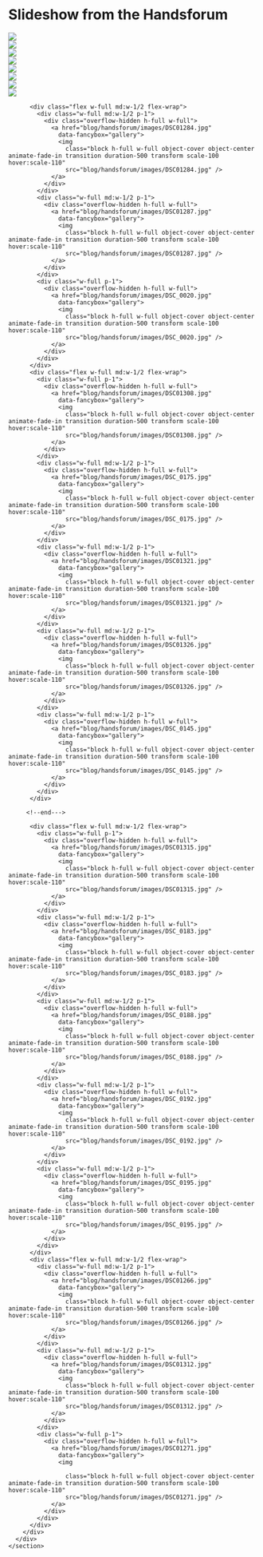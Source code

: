 

    

   <!-- Content -->
  <div class="container mx-auto">
    <h1 class="text-4xl pt-10 pb-8 font-bold">Slideshow from the Handsforum</h1>
    <section class="text-neutral-700">
      <div class="container w-full">
        <div class="flex flex-wrap w-full">
          <div class="flex w-full md:w-1/2 flex-wrap">
            <div class="w-full md:w-1/2 p-1">
              <div class="overflow-hidden h-full w-full">
                <a href="blog/handsforum/images/DSC_0016.jpg"
                  data-fancybox="gallery">
                  <img 
                    class="block h-full w-full object-cover object-center  animate-fade-in transition duration-500 transform scale-100 hover:scale-110"
                    src="blog/handsforum/images/DSC_0016.jpg" />
                </a>
              </div>
            </div>
            <div class="w-full md:w-1/2 p-1">
              <div class="overflow-hidden h-full w-full">
                <a href="blog/handsforum/images/DSC_0024.jpg"
                  data-fancybox="gallery">
                  <img 
                    class="block h-full w-full object-cover object-center  animate-fade-in transition duration-500 transform scale-100 hover:scale-110"
                    src="blog/handsforum/images/DSC_0024.jpg" />
                </a>
              </div>
            </div>
            <div class="w-full p-1">
              <div class="overflow-hidden h-full w-full">
                <a href="blog/handsforum/images/DSC_0035.jpg"
                  data-fancybox="gallery">
                  <img 
                    class="block h-full w-full object-cover object-center  animate-fade-in transition duration-500 transform scale-100 hover:scale-110"
                    src="blog/handsforum/images/DSC_0035.jpg" />
                </a>
              </div>
            </div>
          </div>
          <div class="flex w-full md:w-1/2 flex-wrap">
            <div class="w-full p-1">
              <div class="overflow-hidden h-full w-full">
                <a href="blog/handsforum/images/DSC_0051.jpg"
                  data-fancybox="gallery">
                  <img 
                    class="block h-full w-full object-cover object-center  animate-fade-in transition duration-500 transform scale-100 hover:scale-110"
                    src="blog/handsforum/images/DSC_0051.jpg" />
                </a>
              </div>
            </div>
            <div class="w-full md:w-1/2 p-1">
              <div class="overflow-hidden h-full w-full">
                <a href="blog/handsforum/images/DSC_0061.jpg"
                  data-fancybox="gallery">
                  <img 
                    class="block h-full w-full object-cover object-center  animate-fade-in transition duration-500 transform scale-100 hover:scale-110"
                    src="blog/handsforum/images/DSC_0061.jpg" />
                </a>
              </div>
            </div>
            <div class="w-full md:w-1/2 p-1">
              <div class="overflow-hidden h-full w-full">
                <a href="blog/handsforum/images/DSC_0107.jpg"
                  data-fancybox="gallery">
                  <img 
                    class="block h-full w-full object-cover object-center  animate-fade-in transition duration-500 transform scale-100 hover:scale-110"
                    src="blog/handsforum/images/DSC_0107.jpg" />
                </a>
              </div>
            </div>
            <div class="w-full md:w-1/2 p-1">
              <div class="overflow-hidden h-full w-full">
                <a href="blog/handsforum/images/DSC_0134.jpg"
                  data-fancybox="gallery">
                  <img 
                    class="block h-full w-full object-cover object-center  animate-fade-in transition duration-500 transform scale-100 hover:scale-110"
                    src="blog/handsforum/images/DSC_0134.jpg" />
                </a>
              </div>
            </div>
            <div class="w-full md:w-1/2 p-1">
              <div class="overflow-hidden h-full w-full">
                <a href="blog/handsforum/images/DSC_0147.jpg"
                  data-fancybox="gallery">
                  <img 
                    class="block h-full w-full object-cover object-center  animate-fade-in transition duration-500 transform scale-100 hover:scale-110"
                    src="blog/handsforum/images/DSC_0147.jpg" />
                </a>
              </div>
            </div>
          </div>

          <div class="flex w-full md:w-1/2 flex-wrap">
            <div class="w-full md:w-1/2 p-1">
              <div class="overflow-hidden h-full w-full">
                <a href="blog/handsforum/images/DSC01284.jpg"
                  data-fancybox="gallery">
                  <img 
                    class="block h-full w-full object-cover object-center  animate-fade-in transition duration-500 transform scale-100 hover:scale-110"
                    src="blog/handsforum/images/DSC01284.jpg" />
                </a>
              </div>
            </div>
            <div class="w-full md:w-1/2 p-1">
              <div class="overflow-hidden h-full w-full">
                <a href="blog/handsforum/images/DSC01287.jpg"
                  data-fancybox="gallery">
                  <img 
                    class="block h-full w-full object-cover object-center  animate-fade-in transition duration-500 transform scale-100 hover:scale-110"
                    src="blog/handsforum/images/DSC01287.jpg" />
                </a>
              </div>
            </div>
            <div class="w-full p-1">
              <div class="overflow-hidden h-full w-full">
                <a href="blog/handsforum/images/DSC_0020.jpg"
                  data-fancybox="gallery">
                  <img 
                    class="block h-full w-full object-cover object-center  animate-fade-in transition duration-500 transform scale-100 hover:scale-110"
                    src="blog/handsforum/images/DSC_0020.jpg" />
                </a>
              </div>
            </div>
          </div>
          <div class="flex w-full md:w-1/2 flex-wrap">
            <div class="w-full p-1">
              <div class="overflow-hidden h-full w-full">
                <a href="blog/handsforum/images/DSC01308.jpg"
                  data-fancybox="gallery">
                  <img 
                    class="block h-full w-full object-cover object-center  animate-fade-in transition duration-500 transform scale-100 hover:scale-110"
                    src="blog/handsforum/images/DSC01308.jpg" />
                </a>
              </div>
            </div>
            <div class="w-full md:w-1/2 p-1">
              <div class="overflow-hidden h-full w-full">
                <a href="blog/handsforum/images/DSC_0175.jpg"
                  data-fancybox="gallery">
                  <img 
                    class="block h-full w-full object-cover object-center  animate-fade-in transition duration-500 transform scale-100 hover:scale-110"
                    src="blog/handsforum/images/DSC_0175.jpg" />
                </a>
              </div>
            </div>
            <div class="w-full md:w-1/2 p-1">
              <div class="overflow-hidden h-full w-full">
                <a href="blog/handsforum/images/DSC01321.jpg"
                  data-fancybox="gallery">
                  <img 
                    class="block h-full w-full object-cover object-center  animate-fade-in transition duration-500 transform scale-100 hover:scale-110"
                    src="blog/handsforum/images/DSC01321.jpg" />
                </a>
              </div>
            </div>
            <div class="w-full md:w-1/2 p-1">
              <div class="overflow-hidden h-full w-full">
                <a href="blog/handsforum/images/DSC01326.jpg"
                  data-fancybox="gallery">
                  <img 
                    class="block h-full w-full object-cover object-center  animate-fade-in transition duration-500 transform scale-100 hover:scale-110"
                    src="blog/handsforum/images/DSC01326.jpg" />
                </a>
              </div>
            </div>
            <div class="w-full md:w-1/2 p-1">
              <div class="overflow-hidden h-full w-full">
                <a href="blog/handsforum/images/DSC_0145.jpg"
                  data-fancybox="gallery">
                  <img 
                    class="block h-full w-full object-cover object-center  animate-fade-in transition duration-500 transform scale-100 hover:scale-110"
                    src="blog/handsforum/images/DSC_0145.jpg" />
                </a>
              </div>
            </div>
          </div>

         <!--end--->

          <div class="flex w-full md:w-1/2 flex-wrap">
            <div class="w-full p-1">
              <div class="overflow-hidden h-full w-full">
                <a href="blog/handsforum/images/DSC01315.jpg"
                  data-fancybox="gallery">
                  <img 
                    class="block h-full w-full object-cover object-center  animate-fade-in transition duration-500 transform scale-100 hover:scale-110"
                    src="blog/handsforum/images/DSC01315.jpg" />
                </a>
              </div>
            </div>
            <div class="w-full md:w-1/2 p-1">
              <div class="overflow-hidden h-full w-full">
                <a href="blog/handsforum/images/DSC_0183.jpg"
                  data-fancybox="gallery">
                  <img 
                    class="block h-full w-full object-cover object-center  animate-fade-in transition duration-500 transform scale-100 hover:scale-110"
                    src="blog/handsforum/images/DSC_0183.jpg" />
                </a>
              </div>
            </div>
            <div class="w-full md:w-1/2 p-1">
              <div class="overflow-hidden h-full w-full">
                <a href="blog/handsforum/images/DSC_0188.jpg"
                  data-fancybox="gallery">
                  <img 
                    class="block h-full w-full object-cover object-center  animate-fade-in transition duration-500 transform scale-100 hover:scale-110"
                    src="blog/handsforum/images/DSC_0188.jpg" />
                </a>
              </div>
            </div>
            <div class="w-full md:w-1/2 p-1">
              <div class="overflow-hidden h-full w-full">
                <a href="blog/handsforum/images/DSC_0192.jpg"
                  data-fancybox="gallery">
                  <img 
                    class="block h-full w-full object-cover object-center  animate-fade-in transition duration-500 transform scale-100 hover:scale-110"
                    src="blog/handsforum/images/DSC_0192.jpg" />
                </a>
              </div>
            </div>
            <div class="w-full md:w-1/2 p-1">
              <div class="overflow-hidden h-full w-full">
                <a href="blog/handsforum/images/DSC_0195.jpg"
                  data-fancybox="gallery">
                  <img 
                    class="block h-full w-full object-cover object-center  animate-fade-in transition duration-500 transform scale-100 hover:scale-110"
                    src="blog/handsforum/images/DSC_0195.jpg" />
                </a>
              </div>
            </div>
          </div>
          <div class="flex w-full md:w-1/2 flex-wrap">
            <div class="w-full md:w-1/2 p-1">
              <div class="overflow-hidden h-full w-full">
                <a href="blog/handsforum/images/DSC01266.jpg"
                  data-fancybox="gallery">
                  <img 
                    class="block h-full w-full object-cover object-center  animate-fade-in transition duration-500 transform scale-100 hover:scale-110"
                    src="blog/handsforum/images/DSC01266.jpg" />
                </a>
              </div>
            </div>
            <div class="w-full md:w-1/2 p-1">
              <div class="overflow-hidden h-full w-full">
                <a href="blog/handsforum/images/DSC01312.jpg"
                  data-fancybox="gallery">
                  <img 
                    class="block h-full w-full object-cover object-center  animate-fade-in transition duration-500 transform scale-100 hover:scale-110"
                    src="blog/handsforum/images/DSC01312.jpg" />
                </a>
              </div>
            </div>
            <div class="w-full p-1">
              <div class="overflow-hidden h-full w-full">
                <a href="blog/handsforum/images/DSC01271.jpg"
                  data-fancybox="gallery">
                  <img
                    
                    class="block h-full w-full object-cover object-center  animate-fade-in transition duration-500 transform scale-100 hover:scale-110"
                    src="blog/handsforum/images/DSC01271.jpg" />
                </a>
              </div>
            </div>
          </div>
        </div>
      </div>
    </section>
  </div>
    